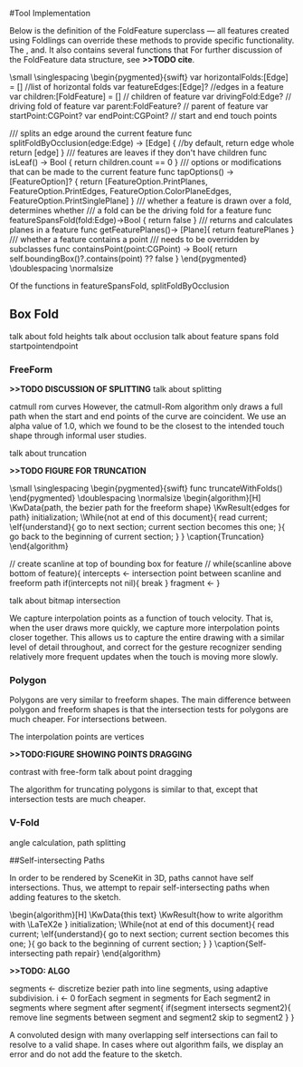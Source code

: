 #Tool Implementation

Below is the definition of the FoldFeature superclass — all features created using Foldlings can override these methods to provide specific functionality.  The , and.  It also contains several functions that   For further discussion of the FoldFeature data structure, see **>>TODO cite**.  

\small
\singlespacing 
\begin{pygmented}{swift}
var horizontalFolds:[Edge] = [] //list of horizontal folds
var featureEdges:[Edge]?        //edges in a feature
var children:[FoldFeature] = [] // children of feature
var drivingFold:Edge? // driving fold of feature
var parent:FoldFeature? // parent of feature
var startPoint:CGPoint?
var endPoint:CGPoint? // start and end touch points

/// splits an edge around the current feature
func splitFoldByOcclusion(edge:Edge) -> [Edge]
{
//by default, return edge whole
return [edge]
}
/// features are leaves if they don't have children
func isLeaf() -> Bool
{
return children.count == 0
}
/// options or modifications that can be made to the current feature
func tapOptions() -> [FeatureOption]?
{
  return [FeatureOption.PrintPlanes, FeatureOption.PrintEdges,
  FeatureOption.ColorPlaneEdges, FeatureOption.PrintSinglePlane]
}
/// whether a feature is drawn over a fold, determines whether 
/// a fold can be the driving fold for a feature
  func featureSpansFold(fold:Edge)->Bool
{
  return false
}
/// returns and calculates planes in a feature
func getFeaturePlanes()-> [Plane]{
  return featurePlanes
}
/// whether a feature contains a point
/// needs to be overridden by subclasses
func containsPoint(point:CGPoint) -> Bool{
  return self.boundingBox()?.contains(point) ?? false
}
\end{pygmented}
\doublespacing
\normalsize

Of the functions in  featureSpansFold, splitFoldByOcclusion

## Box Fold

talk about fold heights
talk about occlusion
talk about feature spans fold
startpointendpoint

### FreeForm

**>>TODO DISCUSSION OF SPLITTING**
talk about splitting

catmull rom curves
However, the catmull-Rom algorithm only draws a full path when the start and end points of the curve are coincident.  We use an alpha value of 1.0, which we found to be the closest to the intended touch shape through informal user studies. 

talk about truncation

**>>TODO FIGURE FOR TRUNCATION**

\small
\singlespacing 
\begin{pygmented}{swift}
func truncateWithFolds()
\end{pygmented}
\doublespacing
\normalsize
\begin{algorithm}[H]
 \KwData{path, the bezier path for the freeform shape}
 \KwResult{edges for path}
 initialization\;
 \While{not at end of this document}{
  read current\;
  \eIf{understand}{
   go to next section\;
   current section becomes this one\;
   }{
   go back to the beginning of current section\;
  }
 }
 \caption{Truncation}
\end{algorithm}

// create scanline at top of bounding box for feature
// while(scanline above bottom of feature){
	intercepts <- intersection point between scanline and freeform path
	if(intercepts not nil){
	break
	}
	fragment <- 
}

talk about bitmap intersection

We capture interpolation points as a function of touch velocity.  That is, when the user draws more quickly, we capture more interpolation points closer together.  This allows us to capture the entire drawing with a similar level of detail throughout, and correct for the gesture recognizer sending relatively more frequent updates when the touch is moving more slowly.

### Polygon

Polygons are very similar to freeform shapes.  The main difference between polygon and freeform shapes is that the intersection tests for polygons are much cheaper.  For intersections between.

The interpolation points are vertices

**>>TODO:FIGURE SHOWING POINTS DRAGGING**  

contrast with free-form
talk about point dragging 

The algorithm for truncating polygons is similar to that, except that intersection tests are much cheaper.

### V-Fold

angle calculation, path splitting

##Self-intersecting Paths

In order to be rendered by SceneKit in 3D, paths cannot have self intersections.  Thus, we attempt to repair self-intersecting paths when adding features to the sketch.  

\begin{algorithm}[H]
 \KwData{this text}
 \KwResult{how to write algorithm with \LaTeX2e }
 initialization\;
 \While{not at end of this document}{
  read current\;
  \eIf{understand}{
   go to next section\;
   current section becomes this one\;
   }{
   go back to the beginning of current section\;
  }
 }
 \caption{Self-intersecting path repair}
\end{algorithm}

**>>TODO: ALGO**

segments <- discretize bezier path into line segments, using adaptive subdivision.
i <- 0
forEach segment in segments
for Each segment2 in segments where segment after segment{
	if(segment intersects segment2){
	remove line segments between segment and segment2
	skip to segment2
	}
}



A convoluted design with many overlapping self intersections can fail to resolve to a valid shape.  In cases where out algorithm fails, we display an error and do not add the feature to the sketch.

